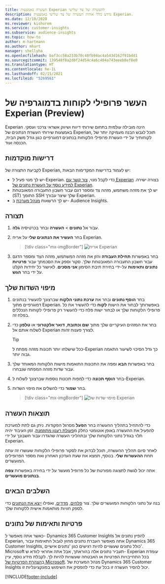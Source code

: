 ```yaml
---
title: העשרה באמצעות Experian להעשרה של צד שלישי
description: מידע כללי אודות העשרה של צד שלישי באמצעות Experian.
ms.date: 12/10/2020
ms.reviewer: kishorem
ms.service: customer-insights
ms.subservice: audience-insights
ms.topic: how-to
author: m-hartmann
ms.author: mhart
manager: shellyha
ms.openlocfilehash: baf3cc58a233b70c48fb94ac4a543d162f91bdd1
ms.sourcegitcommit: 139548f8a2d0f24d54c4a6c404a743eeeb8ef8e0
ms.translationtype: HT
ms.contentlocale: he-IL
ms.lasthandoff: 02/15/2021
ms.locfileid: "5269561"
---
```

# <a name="enrich-customer-profiles-with-demographics-from-experian-preview"></a>העשר פרופילי לקוחות בדמוגרפיה של Experian ‏(Preview)

Experian הינה מובילה עולמית בתחום שירותי דיווח ושיווק אשראי צרכני ועסקי. באמצעות שירותי העשרת הנתונים של Experian, תוכל לגבש הבנה מעמיקה יותר של לקוחותיך על ידי העשרת פרופילי הלקוחות בנתונים דמוגרפיים כגון גודל משק הבית, הכנסה ועוד.

## <a name="prerequisites"></a>דרישות מוקדמות

לקביעת התצורה של Experian, יש לעמוד בדרישות המקדימות הבאות:

- יש לך מנוי פעיל ל-Experian. כדי לקבל מנוי, [צור קשר עם Experian](https://www.experian.com/marketing-services/contact) בצורה ישירה. [למידע נוסף על העשרת נתונים של Experian](https://www.experian.com/marketing-services/microsoft?cmpid=ems_web_mci_cdppage).
- יש לך את מזהה משתמש, מזהה צד ומספר דגם עבור חשבון התעבורה המאובטחת (ST) התומך SSH שלך שיצר עבורך Experian.
- יש לך הרשאות [מנהל מערכת](permissions.md#administrator) ב- Audience Insights.

## <a name="configuration"></a>תצורה

1. עבור אל **נתונים** > **העשרה** ובחר בכרטיסיה **גלה**.

1. בחר **העשיר את הנתונים שלי** על אריח Experian.

   > [!div class="mx-imgBorder"]
   > ![אריח Experian](media/experian-tile.png "אריח Experian")

1. בחר באפשרות **תחילת העבודה** והזן את מזהה המשתמש, מזהה הצד ומספר הדגם עבור חשבון התעבורה המאובטחת שלך. סקור וספק את הסכמתך עבור **פרטיות נתונים ותאימות** על-ידי בחירת תיבת הסימון **אני מסכים**. לאישור כל יחידות הקלט על ידי בחר **הגש**.

## <a name="map-your-fields"></a>מיפוי השדות שלך

1.  בחר **הוסף נתונים** ובחר את **ערכת נתוני הלקוח** שברצונך להעשיר בנתונים דמוגרפיים מתוך Experian. באפשרותך לבחור את הישות **לקוח** כדי להעשיר את כל פרופילי הלקוחות שלך או לבחור ישות פלח כדי להעשיר רק פרופילי לקוחות הנכללים בפלח זה.

1. בחר את המזהים העיקריים שלך מתוך **שם וכתובת**, **דואר אלקטרוני** או **טלפון** כדי לשלוח אותם אל Experian לצורך פענוח זהות.

   > [!TIP]
   > ככל שישלחו יותר תכונות מזהה מפתח ל-Experian כך גדל הסיכוי לשיעור התאמה גבוה יותר.

1. בחר באפשרות **הבא** ומפה את התכונות התואמות מישות הלקוחות המאוחד שלך עבור שדות מזהה המפתח שנבחרו.

1. בחר **הוסף תכונה** כדי למפות תכונות נוספות שברצונך לשלוח ל-Experian.

1.  בחר **שמור** כדי להשלים את מיפוי השדות.

    > [!div class="mx-imgBorder"]
    > ![מיפוי שדות של Experian](media/experian-field-mapping.png "מיפוי שדות של Experian")

## <a name="enrichment-results"></a>תוצאות העשרה

כדי להתחיל בתהליך ההעשרה בחר **הפעל** מסרגל הפקודות. ניתן גם לתת למערכת להפעיל את ההעשרה באופן אוטומטי כחלק מ[פעולת רענון מתוזמנת](system.md#schedule-tab). זמן העיבוד יהיה תלוי בגודל נתוני הלקוחות שלך ובתהליכי העשרה שהגדרו עבור חשבונך על ידי Experian.

לאחר סיום תהליך ההעשרה, תוכל לבדוק את לסקור פרופילי הלקוחות שעושרו זה עתה תחת **ההעשרות שלי**. בנוסף, תמצא את שעת העדכון האחרון ואת מספר הפרופילים המועשרים.

אתה יכול לגשת לתצוגה מפורטת של כל פרופיל מועשר על ידי בחירה באפשרות **צפה בנתונים מועשרים**.

## <a name="next-steps"></a>השלבים הבאים

בנה על נתוני הלקוחות המועשרים שלך. צור [פלחים](segments.md), [מדדים](measures.md), ואפילו [ייצא את הנתונים](export-destinations.md) כדי לספק חוויות מותאמות אישית ללקוחות שלך.

## <a name="data-privacy-and-compliance"></a>פרטיות ותאימות של נתונים

כאשר אתה מאפשר ל- Dynamics 365 Customer Insights להפיץ נתונים אל Experian, אתה מאפשר העברת נתונים מחוץ לגבול התאימות עבור Dynamics 365 Customer Insights, כולל נתונים שעשויים להיות רגישים כגון 'נתונים אישיים'. Microsoft תעביר נתונים אלה בהוראתך, אבל אתה אחראי לוודא ש- Experian עומדת בכל התחייבויות הפרטיות או האבטחה שעשויות להיות לך. לקבלת מידע נוסף, עיין ב[הצהרת הפרטיות של Microsoft](https://go.microsoft.com/fwlink/?linkid=396732).
מנהל המערכת של Dynamics 365 Customer Insights יכול להסיר העשרה זו בכל עת כדי להפסיק את השימוש בפונקציונליות זו.


[!INCLUDE[footer-include](../includes/footer-banner.md)]